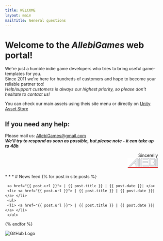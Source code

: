 ```yaml
---
title: WELCOME
layout: main
mailTitle: General questions
---
```


# Welcome to the *AllebiGames* web portal!
We're just a humble indie game developers who tries to bring useful game-templates for you. <br>
Since 2011 we're here for hundreds of customers and hope to become your reliable partner too!<br>
*Help/support customers is always our highest priority, so please don't hesitate to contact us!*

You can check our main assets using theis site menu or directly on [Unity Asset Store](https://assetstore.unity.com/publishers/757)
<br>

## If you need any help:
Please mail us:  AllebiGames@gmail.com <br>
**_We'll try to respond as soon as possible, but please note - it can take up to 48h_**

<div align="right">  
Sincerelly  <br> 
<img src="assets/images/allebi_logo_sm.png" alt="drawing" width="100"/>
</div>


<br>
* * *
# News feed
  {% for post in site.posts %}
   
     <a href="{{ post.url }}"> | {{ post.title }} | {{ post.date }}| </a>
     <li> <a href="{{ post.url }}"> | {{ post.title }} | {{ post.date }}| </a> </li>
     <ul>
     <li> <a href="{{ post.url }}"> | {{ post.title }} | {{ post.date }}| </a> </li>
     </ul>
  {% endfor %}


![GitHub Logo](/images/logo.png)
